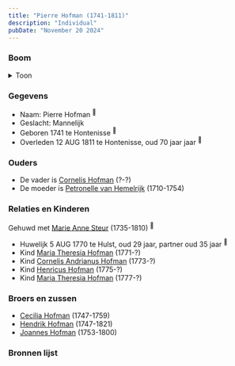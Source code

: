 ```yaml
---
title: "Pierre Hofman (1741-1811)"
description: "Individual"
pubDate: "November 20 2024"
---
```


### Boom
<details><summary>Toon</summary>

![test](https://www.plantuml.com/plantuml/svg/dPNVRzem4CVV_LUSseSz8UK78O0GBJ0OcyQ4rlPXcYPaaYju90woJH6g-Dzt42j0c0hjc-sxytrytxlaNXkkp2fDc5u8kUIAfp3bqMAcifMCUrcIAJ2AIqqcb8RDHOmG2HKbcAynNPeDf9XEKUdyI1jKc9dD4jdHhL72jOPN1W3TJCMe7kSYMaZKkjLAkP3jDlXiozWd6EzJQPP7tFGo9J4H6eRPSyhb3N0DNnt7gJO0Rll-81XqwThNPu59l8LMSygdcyaqCoR1PXlkA9lMHcNPaOjUh99amcKyYHHPfnbXx7tlYC2c7IC5KU84uOLB66AAYH9_5qN-mA7yWsxVx_jlv7T3ru7lFDLhH7hrPGZVWL7d9yK5rUEuWglLN6CS2paZNwyAd_izylKQUwm1ORaXt2PYDZSROi_MXBPbjboLYlLWblzmO2FfO6yAM546WKfXkVP108LgbpLmmwfBDqY3KcXzHGrS3pfFNy2jkoTnsu9gn9L0w4Y9y61mfGvWjUj4yGFI-ZA7czUtJXgUSFn7Yo173aEdaC9ppgKuUW27npbDYgP5gRor-ZMly6oZX4H9-9m6-PqzNenMHyR48rTdGrQxQiYeSqQTNpiK_wCeGvHAHES0eNCDW5U7Rqy_TW31Hm7ULeHgV4rV-V3G7-ymmdTZsB6o8-avpBRpuS2sLCMsI6dVEDs79V_GPRQpAh_fAnsZ_5C4Mg5BXZ17807A1fUnUvGn_JN-0G00)
</details>

### Gegevens
- Naam: Pierre Hofman <sup><a href="../s00074/" style="text-decoration:none" title="Overlijden Pierre Hofman 12-8-1811">:link:</a></sup>
- Geslacht: Mannelijk
- Geboren 1741 te Hontenisse <sup><a href="../s00074/" style="text-decoration:none" title="Overlijden Pierre Hofman 12-8-1811">:link:</a></sup>
- Overleden 12 AUG 1811 te Hontenisse, oud 70 jaar jaar <sup><a href="../s00074/" style="text-decoration:none" title="Overlijden Pierre Hofman 12-8-1811">:link:</a></sup>

### Ouders
- De vader is [Cornelis Hofman](../i00049/) (?-?)
- De moeder is [Petronelle van Hemelrijk](../i00050/) (1710-1754)

### Relaties en Kinderen

Gehuwd met [Marie Anne Steur](../i00056/) (1735-1810) <sup><a href="../s00089/" style="text-decoration:none" title="Huwelijk Pieter Hofman en Maria Anna Steur 05-08-1770 ">:link:</a></sup>
- Huwelijk 5 AUG 1770 te Hulst, oud 29 jaar, partner oud 35 jaar <sup><a href="../s00089/" style="text-decoration:none" title="Huwelijk Pieter Hofman en Maria Anna Steur 05-08-1770 ">:link:</a></sup>
- Kind [Maria Theresia Hofman](../i00068/) (1771-?)
- Kind [Cornelis Andrianus Hofman](../i00069/) (1773-?)
- Kind [Henricus Hofman](../i00070/) (1775-?)
- Kind [Maria Theresia Hofman](../i00071/) (1777-?)

### Broers en zussen
- [Cecilia Hofman](../i00054/) (1747-1759)
- [Hendrik Hofman](../i00057/) (1747-1821)
- [Joannes Hofman](../i00040/) (1753-1800)

### Bronnen lijst